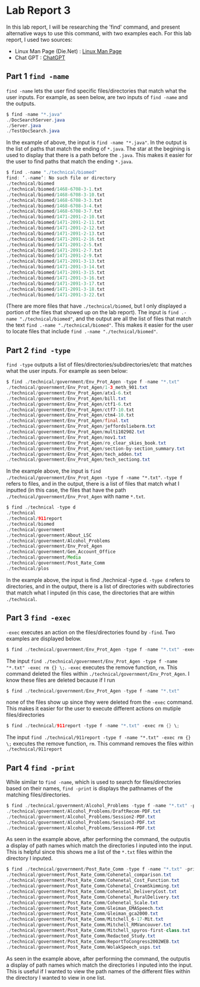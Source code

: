 # **Lab Report 3**
In this lab report, I will be researching the 'find' command, and present alternative ways to use this command, with two examples each.
For this lab report, I used two sources:
- Linux Man Page (Die.Net) : [Linux Man Page](https://man7.org/linux/man-pages/man1/find.1.html)
- Chat GPT : [ChatGPT](https://chat.openai.com/)

## **Part 1** `find -name`

`find -name` lets the user find specific files/directories that match what the user inputs. For example, as seen below, are two inputs of `find -name` and the outputs.

````java
$ find -name "*.java"
./DocSearchServer.java
./Server.java
./TestDocSearch.java

````
In the example of above, the input is `find -name "*.java"`. In the output is the list of paths that match the ending of `*.java`. The star at the begining is used to display that there is a path before the `.java`. This makes it easier for the user to find paths that match the ending `*.java`.

````java
$ find .-name "./technical/biomed"
find: ‘.-name’: No such file or directory
./technical/biomed
./technical/biomed/1468-6708-3-1.txt
./technical/biomed/1468-6708-3-10.txt
./technical/biomed/1468-6708-3-3.txt
./technical/biomed/1468-6708-3-4.txt
./technical/biomed/1468-6708-3-7.txt
./technical/biomed/1471-2091-2-10.txt
./technical/biomed/1471-2091-2-11.txt
./technical/biomed/1471-2091-2-12.txt
./technical/biomed/1471-2091-2-13.txt
./technical/biomed/1471-2091-2-16.txt
./technical/biomed/1471-2091-2-5.txt
./technical/biomed/1471-2091-2-7.txt
./technical/biomed/1471-2091-2-9.txt
./technical/biomed/1471-2091-3-13.txt
./technical/biomed/1471-2091-3-14.txt
./technical/biomed/1471-2091-3-15.txt
./technical/biomed/1471-2091-3-16.txt
./technical/biomed/1471-2091-3-17.txt
./technical/biomed/1471-2091-3-18.txt
./technical/biomed/1471-2091-3-22.txt
````
(There are more files that have `./technical/biomed`, but I only displayed a portion of the files that showed up on the lab report). The input is `find .-name "./technical/biomed"`, and the output are all the list of files that match the text `find .-name "./technical/biomed"`. This makes it easier for the user to locate files that include `find .-name "./technical/biomed"`.

## **Part 2** `find -type`

`find -type` outputs a list of files/directories/subdirectories/etc that matches what the user inputs. For example as seen below: 

````java
$ find ./technical/government/Env_Prot_Agen -type f -name "*.txt"
./technical/government/Env_Prot_Agen/1-3_meth_901.txt
./technical/government/Env_Prot_Agen/atx1-6.txt
./technical/government/Env_Prot_Agen/bill.txt
./technical/government/Env_Prot_Agen/ctf1-6.txt
./technical/government/Env_Prot_Agen/ctf7-10.txt
./technical/government/Env_Prot_Agen/ctm4-10.txt
./technical/government/Env_Prot_Agen/final.txt
./technical/government/Env_Prot_Agen/jeffordslieberm.txt
./technical/government/Env_Prot_Agen/multi102902.txt
./technical/government/Env_Prot_Agen/nov1.txt
./technical/government/Env_Prot_Agen/ro_clear_skies_book.txt
./technical/government/Env_Prot_Agen/section-by-section_summary.txt
./technical/government/Env_Prot_Agen/tech_adden.txt
./technical/government/Env_Prot_Agen/tech_sectiong.txt
````
In the example above, the input is `find ./technical/government/Env_Prot_Agen -type f -name "*.txt"`. `-type f` refers to files, and in the output, there is a list of files that match what I inputted (in this case, the files that have the path `./technical/government/Env_Prot_Agen` with name `*.txt`.
````java
$ find ./technical -type d
./technical
./technical/911report
./technical/biomed
./technical/government
./technical/government/About_LSC
./technical/government/Alcohol_Problems
./technical/government/Env_Prot_Agen
./technical/government/Gen_Account_Office
./technical/government/Media
./technical/government/Post_Rate_Comm
./technical/plos
````
In the example above, the input is find ./technical -type d. `-type d` refers to directories, and in the output, there is a list of directories with subdirectories that match what I inputed (in this case, the directories that are within `./technical`.

## **Part 3** `find -exec`

`-exec` executes an action on the files/directories found by `-find`. Two examples are displayed below.
````java
$ find ./technical/government/Env_Prot_Agen -type f -name "*.txt" -exec rm {} \;
````
The input `find ./technical/government/Env_Prot_Agen -type f -name "*.txt" -exec rm {} \;`. `-exec` executes the remove function, `rm`. This command deleted the files within `./technical/government/Env_Prot_Agen`. I know these files are deleted because if I run 
````java
$ find ./technical/government/Env_Prot_Agen -type f -name "*.txt"
````
none of the files show up since they were deleted from the `-exec` command. This makes it easier for the user to execute different actions on mutiple files/directories
````java
$ find ./technical/911report -type f -name "*.txt" -exec rm {} \;

````
The input `find ./technical/911report -type f -name "*.txt" -exec rm {} \;` executes the remove function, `rm`. This command removes the files within `./technical/911report`

## **Part 4** `find -print`
While similar to `find -name`, which is used to search for files/directories based on their names, `find -print` is displays the pathnames of the matching files/directories. 

````java
$ find ./technical/government/Alcohol_Problems -type f -name "*.txt" -print
./technical/government/Alcohol_Problems/DraftRecom-PDF.txt
./technical/government/Alcohol_Problems/Session2-PDF.txt
./technical/government/Alcohol_Problems/Session3-PDF.txt
./technical/government/Alcohol_Problems/Session4-PDF.txt
````
As seen in the example above, after performing the command, the outputis a display of path names which match the directories I inputed into the input. This is helpful since this shows me a list of the `*.txt` files within the directory I inputed.

````java
$ find ./technical/government/Post_Rate_Comm -type f -name "*.txt" -print
./technical/government/Post_Rate_Comm/Cohenetal_comparison.txt
./technical/government/Post_Rate_Comm/Cohenetal_Cost_Function.txt
./technical/government/Post_Rate_Comm/Cohenetal_CreamSkimming.txt
./technical/government/Post_Rate_Comm/Cohenetal_DeliveryCost.txt
./technical/government/Post_Rate_Comm/Cohenetal_RuralDelivery.txt
./technical/government/Post_Rate_Comm/Cohenetal_Scale.txt
./technical/government/Post_Rate_Comm/Gleiman_EMASpeech.txt
./technical/government/Post_Rate_Comm/Gleiman_gca2000.txt
./technical/government/Post_Rate_Comm/Mitchell_6-17-Mit.txt
./technical/government/Post_Rate_Comm/Mitchell_RMVancouver.txt
./technical/government/Post_Rate_Comm/Mitchell_spyros-first-class.txt
./technical/government/Post_Rate_Comm/Redacted_Study.txt
./technical/government/Post_Rate_Comm/ReportToCongress2002WEB.txt
./technical/government/Post_Rate_Comm/WolakSpeech_usps.txt
````
As seen in the example above, after performing the command, the outputis a display of path names which match the directories I inputed into the input. This is useful if I wanted to view the path names of the different files within the directory I wanted to view in one list.
